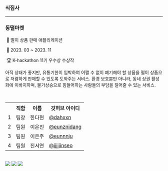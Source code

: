 
### 식집사


<hr>

### 동떨마켓

&nbsp;📌 떨이 상품 판매 애플리케이션

&nbsp;📅 2023. 03 ~ 2023. 11

&nbsp;🏆 K-hackathon 11기 우수상 수상작

아직 상태가 좋지만, 유통기한이 임박하여 어쩔 수 없이 폐기해야 할 상품을 떨이 상품으로 저렴하게 판매할 수 있도록 도와주는 서비스.
환경 보호뿐만 아니라, 동네 상권 활성화에 이바지하며, 물가상승으로 힘들어하는 사람들의 부담을 덜어줄 수 있는 서비스.

<br>
<table>
  <tr>
    <th></th>
    <th>직함</th>
    <th>이름</th>
    <th>깃허브 아이디</th>
  </tr>

  <tr>
    <td>1</td>
    <td>팀장</td>
    <td>한다현</td>
    <td><a href="https://github.com/dahxxn">@dahxxn</td>
  </tr>

  <tr>
    <td>2</td>
    <td>팀원</td>
    <td>이은진</td>
    <td><a href="https://github.com/eunznidang">@eunznidang</td>
  </tr>

  <tr>
    <td>3</td>
    <td>팀원</td>
    <td>이은주</td>
    <td><a href="https://github.com/eunnnju">@eunnnju</td>
  </tr>

  <tr>
    <td>4</td>
    <td>팀원</td>
    <td>진서연</td>
    <td><a href="https://github.com/jjjjjinseo">@jjjjjinseo</td>
  </tr>
</table>

<br>

<div>
<img src="https://img.shields.io/badge/android-34A853?style=for-the-badge&logo=Android&logoColor=white">
<img src="https://img.shields.io/badge/JAVA-white?style=for-the-badge">
<img src="https://img.shields.io/badge/XML-34A853?style=for-the-badge">
</div>
